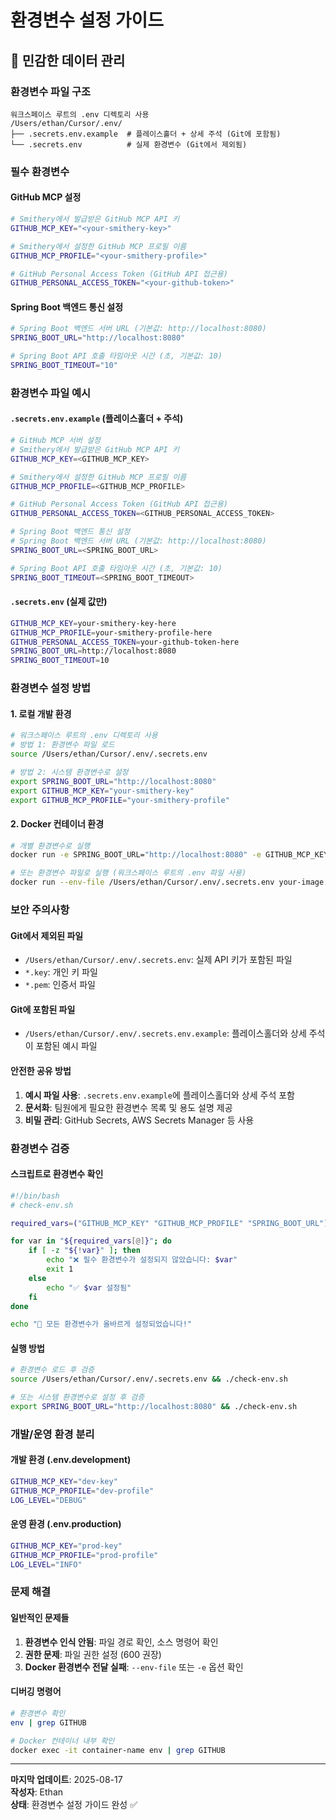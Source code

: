 # 환경변수 설정 가이드

## 🔐 민감한 데이터 관리

### 환경변수 파일 구조
```
워크스페이스 루트의 .env 디렉토리 사용
/Users/ethan/Cursor/.env/
├── .secrets.env.example  # 플레이스홀더 + 상세 주석 (Git에 포함됨)
└── .secrets.env          # 실제 환경변수 (Git에서 제외됨)
```

### 필수 환경변수

#### GitHub MCP 설정
```bash
# Smithery에서 발급받은 GitHub MCP API 키
GITHUB_MCP_KEY="<your-smithery-key>"

# Smithery에서 설정한 GitHub MCP 프로필 이름
GITHUB_MCP_PROFILE="<your-smithery-profile>"

# GitHub Personal Access Token (GitHub API 접근용)
GITHUB_PERSONAL_ACCESS_TOKEN="<your-github-token>"
```

#### Spring Boot 백엔드 통신 설정
```bash
# Spring Boot 백엔드 서버 URL (기본값: http://localhost:8080)
SPRING_BOOT_URL="http://localhost:8080"

# Spring Boot API 호출 타임아웃 시간 (초, 기본값: 10)
SPRING_BOOT_TIMEOUT="10"
```

### 환경변수 파일 예시

#### `.secrets.env.example` (플레이스홀더 + 주석)
```bash
# GitHub MCP 서버 설정
# Smithery에서 발급받은 GitHub MCP API 키
GITHUB_MCP_KEY=<GITHUB_MCP_KEY>

# Smithery에서 설정한 GitHub MCP 프로필 이름
GITHUB_MCP_PROFILE=<GITHUB_MCP_PROFILE>

# GitHub Personal Access Token (GitHub API 접근용)
GITHUB_PERSONAL_ACCESS_TOKEN=<GITHUB_PERSONAL_ACCESS_TOKEN>

# Spring Boot 백엔드 통신 설정
# Spring Boot 백엔드 서버 URL (기본값: http://localhost:8080)
SPRING_BOOT_URL=<SPRING_BOOT_URL>

# Spring Boot API 호출 타임아웃 시간 (초, 기본값: 10)
SPRING_BOOT_TIMEOUT=<SPRING_BOOT_TIMEOUT>
```

#### `.secrets.env` (실제 값만)
```bash
GITHUB_MCP_KEY=your-smithery-key-here
GITHUB_MCP_PROFILE=your-smithery-profile-here
GITHUB_PERSONAL_ACCESS_TOKEN=your-github-token-here
SPRING_BOOT_URL=http://localhost:8080
SPRING_BOOT_TIMEOUT=10
```

### 환경변수 설정 방법

#### 1. 로컬 개발 환경
```bash
# 워크스페이스 루트의 .env 디렉토리 사용
# 방법 1: 환경변수 파일 로드
source /Users/ethan/Cursor/.env/.secrets.env

# 방법 2: 시스템 환경변수로 설정
export SPRING_BOOT_URL="http://localhost:8080"
export GITHUB_MCP_KEY="your-smithery-key"
export GITHUB_MCP_PROFILE="your-smithery-profile"
```

#### 2. Docker 컨테이너 환경
```bash
# 개별 환경변수로 실행
docker run -e SPRING_BOOT_URL="http://localhost:8080" -e GITHUB_MCP_KEY="your-key" -e GITHUB_MCP_PROFILE="your-profile" your-image

# 또는 환경변수 파일로 실행 (워크스페이스 루트의 .env 파일 사용)
docker run --env-file /Users/ethan/Cursor/.env/.secrets.env your-image
```

### 보안 주의사항

#### Git에서 제외된 파일
- `/Users/ethan/Cursor/.env/.secrets.env`: 실제 API 키가 포함된 파일
- `*.key`: 개인 키 파일
- `*.pem`: 인증서 파일

#### Git에 포함된 파일
- `/Users/ethan/Cursor/.env/.secrets.env.example`: 플레이스홀더와 상세 주석이 포함된 예시 파일

#### 안전한 공유 방법
1. **예시 파일 사용**: `.secrets.env.example`에 플레이스홀더와 상세 주석 포함
2. **문서화**: 팀원에게 필요한 환경변수 목록 및 용도 설명 제공
3. **비밀 관리**: GitHub Secrets, AWS Secrets Manager 등 사용

### 환경변수 검증

#### 스크립트로 환경변수 확인
```bash
#!/bin/bash
# check-env.sh

required_vars=("GITHUB_MCP_KEY" "GITHUB_MCP_PROFILE" "SPRING_BOOT_URL")

for var in "${required_vars[@]}"; do
    if [ -z "${!var}" ]; then
        echo "❌ 필수 환경변수가 설정되지 않았습니다: $var"
        exit 1
    else
        echo "✅ $var 설정됨"
    fi
done

echo "🎉 모든 환경변수가 올바르게 설정되었습니다!"
```

#### 실행 방법
```bash
# 환경변수 로드 후 검증
source /Users/ethan/Cursor/.env/.secrets.env && ./check-env.sh

# 또는 시스템 환경변수로 설정 후 검증
export SPRING_BOOT_URL="http://localhost:8080" && ./check-env.sh
```

### 개발/운영 환경 분리

#### 개발 환경 (.env.development)
```bash
GITHUB_MCP_KEY="dev-key"
GITHUB_MCP_PROFILE="dev-profile"
LOG_LEVEL="DEBUG"
```

#### 운영 환경 (.env.production)
```bash
GITHUB_MCP_KEY="prod-key"
GITHUB_MCP_PROFILE="prod-profile"
LOG_LEVEL="INFO"
```

### 문제 해결

#### 일반적인 문제들
1. **환경변수 인식 안됨**: 파일 경로 확인, 소스 명령어 확인
2. **권한 문제**: 파일 권한 설정 (600 권장)
3. **Docker 환경변수 전달 실패**: `--env-file` 또는 `-e` 옵션 확인

#### 디버깅 명령어
```bash
# 환경변수 확인
env | grep GITHUB

# Docker 컨테이너 내부 확인
docker exec -it container-name env | grep GITHUB
```

---

**마지막 업데이트**: 2025-08-17  
**작성자**: Ethan  
**상태**: 환경변수 설정 가이드 완성 ✅
